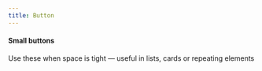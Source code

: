 ```yaml
---
title: Button
---
```


#### Small buttons

Use these when space is tight — useful in lists, cards or repeating elements